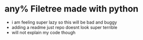# any% Filetree made with python
- i am feeling super lazy so this will be bad and buggy
- adding a readme just repo doesnt look super terrible
- will not explain my code though

